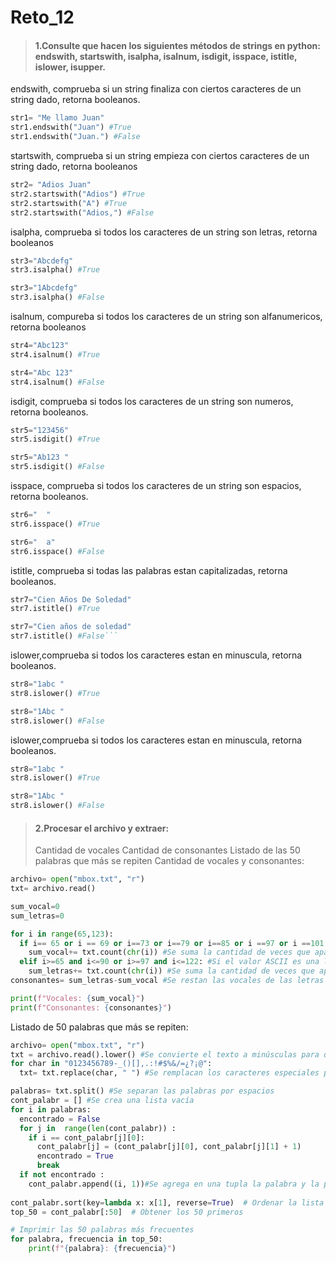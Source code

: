 # Reto_12

>#### 1.Consulte que hacen los siguientes métodos de strings en python: endswith, startswith, isalpha, isalnum, isdigit, isspace, istitle, islower, isupper.
endswith, comprueba si un string finaliza con ciertos caracteres de un string dado, retorna booleanos.
```python
str1= "Me llamo Juan"
str1.endswith("Juan") #True
str1.endswith("Juan.") #False
```
startswith, comprueba si un string empieza con ciertos caracteres de un string dado, retorna booleanos
```python
str2= "Adios Juan"
str2.startswith("Adios") #True
str2.startswith("A") #True
str2.startswith("Adios,") #False
```
isalpha, comprueba si todos los caracteres de un string son letras, retorna booleanos
```python
str3="Abcdefg" 
str3.isalpha() #True

str3="1Abcdefg"
str3.isalpha() #False
```
isalnum, compureba si todos los caracteres de un string son alfanumericos, retorna booleanos
```python
str4="Abc123"
str4.isalnum() #True

str4="Abc 123"
str4.isalnum() #False
```
isdigit, comprueba si todos los caracteres de un string son numeros, retorna booleanos.
```python
str5="123456"
str5.isdigit() #True

str5="Ab123 "
str5.isdigit() #False
```
isspace, comprueba si todos los caracteres de un string son espacios, retorna booleanos.
```python
str6="  "
str6.isspace() #True

str6="  a" 
str6.isspace() #False
```
istitle, comprueba si todas las palabras estan capitalizadas, retorna booleanos.
```python
str7="Cien Años De Soledad"
str7.istitle() #True

str7="Cien años de soledad"
str7.istitle() #False```
```
islower,comprueba si todos los caracteres estan en minuscula, retorna booleanos.
```python
str8="1abc "
str8.islower() #True

str8="1Abc "
str8.islower() #False
```
islower,comprueba si todos los caracteres estan en minuscula, retorna booleanos.
```python
str8="1abc "
str8.islower() #True

str8="1Abc "
str8.islower() #False
```


>#### 2.Procesar el archivo y extraer:
>Cantidad de vocales 
>Cantidad de consonantes
>Listado de las 50 palabras que más se repiten
Cantidad de vocales y consonantes:
```python
archivo= open("mbox.txt", "r")
txt= archivo.read()

sum_vocal=0
sum_letras=0

for i in range(65,123):
  if i== 65 or i == 69 or i==73 or i==79 or i==85 or i ==97 or i ==101 or i==105 or i==111 or i==117 : #Si el valor ASCII es una vocal
    sum_vocal+= txt.count(chr(i)) #Se suma la cantidad de veces que aparece cada vocal
  elif i>=65 and i<=90 or i>=97 and i<=122: #Si el valor ASCII es una letra
    sum_letras+= txt.count(chr(i)) #Se suma la cantidad de veces que aparece cada letra
consonantes= sum_letras-sum_vocal #Se restan las vocales de las letras para obtener las consonantes

print(f"Vocales: {sum_vocal}")
print(f"Consonantes: {consonantes}")
```
Listado de 50 palabras que más se repiten:
```python
archivo= open("mbox.txt", "r")
txt = archivo.read().lower() #Se convierte el texto a minúsculas para que no haya distinción entre mayúsculas y minúsculas
for char in "0123456789-_()[],.:!#$%&/=¿?¡@":
  txt= txt.replace(char, " ") #Se remplacan los caracteres especiales por espacios

palabras= txt.split() #Se separan las palabras por espacios
cont_palabr = [] #Se crea una lista vacía
for i in palabras:
  encontrado = False
  for j in  range(len(cont_palabr)) :
    if i == cont_palabr[j][0]:
      cont_palabr[j] = (cont_palabr[j][0], cont_palabr[j][1] + 1)
      encontrado = True
      break
  if not encontrado :  
    cont_palabr.append((i, 1))#Se agrega en una tupla la palabra y la primera vez que aparece
        
cont_palabr.sort(key=lambda x: x[1], reverse=True)  # Ordenar la lista por frecuencia en orden descendente
top_50 = cont_palabr[:50]  # Obtener los 50 primeros

# Imprimir las 50 palabras más frecuentes
for palabra, frecuencia in top_50:
    print(f"{palabra}: {frecuencia}")
```
